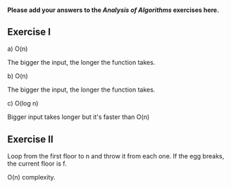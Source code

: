 #### Please add your answers to the ***Analysis of  Algorithms*** exercises here.

## Exercise I

a) O(n)

The bigger the input, the longer the function takes.


b) O(n)

The bigger the input, the longer the function takes.


c) O(log n)

Bigger input takes longer but it's faster than O(n)

## Exercise II

Loop from the first floor to n and throw it from each one. If the egg breaks, the current floor is f.

O(n) complexity.
